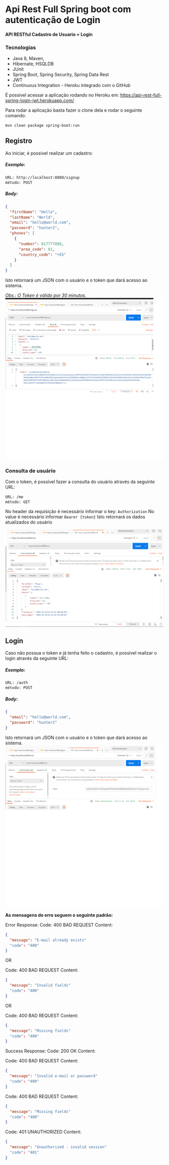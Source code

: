 # Api Rest Full Spring boot com autenticação de Login 
#### API RESTful Cadastro de Usuario + Login

### Tecnologias
- Java 8, Maven,
- Hibernate, HSQLDB
- JUnit
- Spring Boot, Spring Security, Spring Data Rest
- JWT
- Continuous Integration - Heroku integrado com o GitHub

É possível acessar a aplicação rodando no Heroku em:
https://api-rest-full-spring-login-jwt.herokuapp.com/

Para rodar a aplicação basta fazer o clone dela e rodar o seguinte comando:
```
mvn clean package spring-boot:run
```
## Registro
Ao iniciar, é possível realizar um cadastro:
##### Exemplo: #####
```
URL: http://localhost:8080/signup
método: POST
```
##### Body: #####
```json
{
  "firstName": "Hello",
  "lastName": "World",
  "email": "hello@world.com",
  "password": "hunter2",
  "phones": [
    {
      "number": 817777888,
      "area_code": 81,
      "country_code": "+55"
    }
  ]
}
```
Isto retornará um JSON com o usuário e o token que dará acesso ao sistema.

*Obs.: O Token é válido por 30 minutos.*
![alt text](https://github.com/renatoredes/api-rest-full-spring-login-jwt-authentication/blob/main/img/signup.png)


### Consulta de usuário
Com o token, é possível fazer a consulta do usuário através da seguinte URL:
```
URL: /me
método: GET
```
No header da requisição é necessário informar o key: `Authorization`
No value é necessário informar `Bearer {token}`
Isto retornará os dados atualizados do usuário

![alt text](https://github.com/renatoredes/api-rest-full-spring-login-jwt-authentication/blob/main/img/me.png)

## Login
Caso não possua o token e já tenha feito o cadastro, é possível realizar o login através da seguinte URL:
##### Exemplo: #####
```
URL: /auth
método: POST
```
##### Body: #####
```json
{
  "email": "hello@world.com",
  "password": "hunter2"
}
```
Isto retornará um JSON com o usuário e o token que dará acesso ao sistema.
![alt text](https://github.com/renatoredes/api-rest-full-spring-login-jwt-authentication/blob/main/img/configToken.png)

**As mensagens de erro seguem o seguinte padrão:**

Error Response:
Code: 400 BAD REQUEST
Content:
```json
{
  "message": "E-mail already exists"
  "code": "400"
}
```

OR

Code: 400 BAD REQUEST
Content:
```json
{
  "message": "Invalid fields"
  "code": "400"
}
```
OR

Code: 400 BAD REQUEST
Content:
```json
{
  "message": "Missing fields"
  "code": "400"
}
```
Success Response:
Code: 200 OK
Content:

Code: 400 BAD REQUEST
Content:
```json
{
  "message": "Invalid e-mail or password"
  "code": "400"
}
```
Code: 400 BAD REQUEST
Content:
```json
{
  "message": "Missing fields"
  "code": "400"
}
```
Code: 401 UNAUTHORIZED
Content:
```json
{
  "message": "Unauthorized - invalid session"
  "code": "401"
}
```
